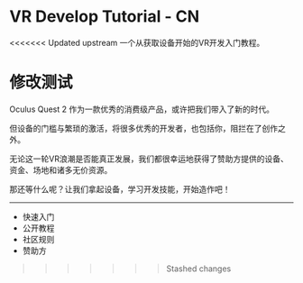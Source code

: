 # VR Develop Tutorial - CN
<<<<<<< Updated upstream
一个从获取设备开始的VR开发入门教程。

修改测试
=======
Oculus Quest 2 作为一款优秀的消费级产品，或许把我们带入了新的时代。

但设备的门槛与繁琐的激活，将很多优秀的开发者，也包括你，阻拦在了创作之外。

无论这一轮VR浪潮是否能真正发展，我们都很幸运地获得了赞助方提供的设备、资金、场地和诸多无价资源。

那还等什么呢？让我们拿起设备，学习开发技能，开始造作吧！

----

* 快速入门
* 公开教程
* 社区规则
* 赞助方

>>>>>>> Stashed changes

